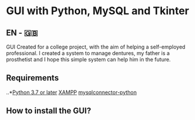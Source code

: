 # GUI with Python, MySQL and Tkinter

## EN - :uk:

GUI Created for a college project, with the aim of helping a self-employed professional. I created a system to manage dentures, my father is a prosthetist and I hope this simple system can help him in the future.

## Requirements
 ..*[Python 3.7 or later](https://www.python.org/downloads/)
 [XAMPP](https://www.apachefriends.org/pt_br/download.html)
 [mysqlconnector-python](https://dev.mysql.com/downloads/connector/python/)
 

## How to install the GUI?

